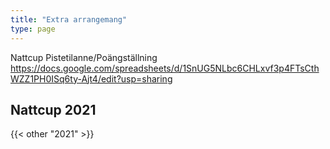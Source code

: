 ```yaml
---
title: "Extra arrangemang"
type: page
---
```


Nattcup Pistetilanne/Poängställning
https://docs.google.com/spreadsheets/d/1SnUG5NLbc6CHLxvf3p4FTsCthWZZ1PH0ISq6ty-Ajt4/edit?usp=sharing 


## Nattcup 2021
{{< other "2021" >}}
